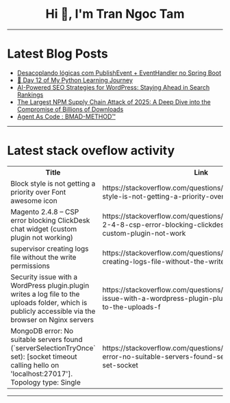<h1 align="center">Hi 👋, I'm Tran Ngoc Tam</h1>

---

# Latest Blog Posts 
<!-- BLOG-POST-LIST:START -->
- [Desacoplando lógicas com PublishEvent + EventHandler no Spring Boot](https://dev.to/ledsonsilva/desacoplando-logicas-com-publishevent-eventhandler-no-spring-boot-57h5)
- [🚀 Day 12 of My Python Learning Journey](https://dev.to/_adii3107/day-12-of-my-python-learning-journey-36a5)
- [AI-Powered SEO Strategies for WordPress: Staying Ahead in Search Rankings](https://dev.to/addwebsolutionpvtltd/ai-powered-seo-strategies-for-wordpress-staying-ahead-in-search-rankings-4450)
- [The Largest NPM Supply Chain Attack of 2025: A Deep Dive into the Compromise of Billions of Downloads](https://dev.to/om_shree_0709/the-largest-npm-supply-chain-attack-of-2025-a-deep-dive-into-the-compromise-of-billions-of-3f45)
- [Agent As Code : BMAD-METHOD™](https://dev.to/vishalmysore/agent-as-code-bmad-method-4no9)
<!-- BLOG-POST-LIST:END -->

---

# Latest stack oveflow activity
<table>
  <tr><th>Title</th><th>Link</th></tr>
  <!-- STACKOVERFLOW:START --><tr><td>Block style is not getting a priority over Font awesome icon</td><td>https://stackoverflow.com/questions/79760805/block-style-is-not-getting-a-priority-over-font-awesome-icon</td></tr><tr><td>Magento 2.4.8 – CSP error blocking ClickDesk chat widget &lpar;custom plugin not working&rpar;</td><td>https://stackoverflow.com/questions/79760766/magento-2-4-8-csp-error-blocking-clickdesk-chat-widget-custom-plugin-not-work</td></tr><tr><td>supervisor creating logs file without the write permissions</td><td>https://stackoverflow.com/questions/79760608/supervisor-creating-logs-file-without-the-write-permissions</td></tr><tr><td>Security issue with a WordPress plugin.plugin writes a log file to the uploads folder, which is publicly accessible via the browser on Nginx servers</td><td>https://stackoverflow.com/questions/79760551/security-issue-with-a-wordpress-plugin-plugin-writes-a-log-file-to-the-uploads-f</td></tr><tr><td>MongoDB error: No suitable servers found &lpar;`serverSelectionTryOnce` set&rpar;: [socket timeout calling hello on &#39;localhost:27017&#39;]. Topology type: Single</td><td>https://stackoverflow.com/questions/79760382/mongodb-error-no-suitable-servers-found-serverselectiontryonce-set-socket</td></tr><!-- STACKOVERFLOW:END -->
</table>

---


